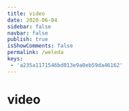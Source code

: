 ```yaml
---
title: video
date: 2020-06-04
sidebar: false
navbar: false
publish: true
isShowComments: false
permalink: /weleda
keys:
 - 'a235a1171546bd013e9a0eb59da46162'
---
```


# video

<template>
    <div id="app">
        <div class="container">
            <h1>今回のコミットを戻して、登録済みクレジットカードを消して、定期商品購入すれば、CardSeqがNULLです。</h1>
            </br>
            <my-video :sources="video.sources" :options="video.options"></my-video>
            <h1>登録済みのクレジットカードがないアカンウト、は定期購入の時、/shoppingに初めてクレジットカード登録したら、CardSeqがNULLです。</h1>
            <my-video :sources="video1.sources" :options="video1.options"></my-video>
        </div>
    </div>
</template>

<script>
import myVideo from 'vue-video'
export default {
    data () {
        return {
            video: {
                sources: [{
                    src: '/images/video.mp4',
                    type: 'video/mp4'
                }],
                options: {
                    autoplay: true,
                    volume: 0,
                }
            },
            video1: {
                sources: [{
                    src: '/images/video1.mp4',
                    type: 'video/mp4'
                }],
                options: {
                    autoplay: false,
                    volume: 0,
                }
            }
        }
    },
    components: {
        myVideo
    }
}
</script>